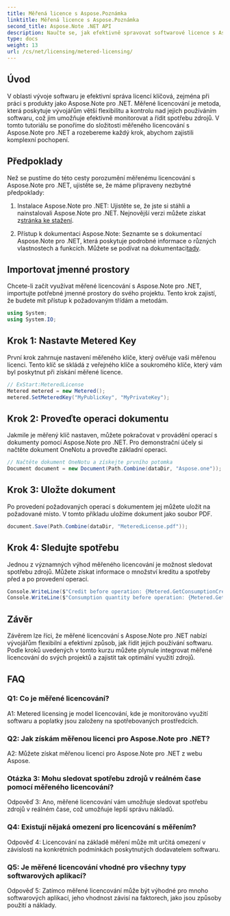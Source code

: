 ```yaml
---
title: Měřená licence s Aspose.Poznámka
linktitle: Měřená licence s Aspose.Poznámka
second_title: Aspose.Note .NET API
description: Naučte se, jak efektivně spravovat softwarové licence s Aspose.Note pro .NET prostřednictvím měřeného licencování. Optimalizujte využití zdrojů a efektivně kontrolujte náklady.
type: docs
weight: 13
url: /cs/net/licensing/metered-licensing/
---
```

## Úvod

V oblasti vývoje softwaru je efektivní správa licencí klíčová, zejména při práci s produkty jako Aspose.Note pro .NET. Měřené licencování je metoda, která poskytuje vývojářům větší flexibilitu a kontrolu nad jejich používáním softwaru, což jim umožňuje efektivně monitorovat a řídit spotřebu zdrojů. V tomto tutoriálu se ponoříme do složitosti měřeného licencování s Aspose.Note pro .NET a rozebereme každý krok, abychom zajistili komplexní pochopení.

## Předpoklady

Než se pustíme do této cesty porozumění měřenému licencování s Aspose.Note pro .NET, ujistěte se, že máme připraveny nezbytné předpoklady:

1.  Instalace Aspose.Note pro .NET: Ujistěte se, že jste si stáhli a nainstalovali Aspose.Note pro .NET. Nejnovější verzi můžete získat z[stránka ke stažení](https://releases.aspose.com/note/net/).

2.  Přístup k dokumentaci Aspose.Note: Seznamte se s dokumentací Aspose.Note pro .NET, která poskytuje podrobné informace o různých vlastnostech a funkcích. Můžete se podívat na dokumentaci[tady](https://reference.aspose.com/note/net/).

## Importovat jmenné prostory

Chcete-li začít využívat měřené licencování s Aspose.Note pro .NET, importujte potřebné jmenné prostory do svého projektu. Tento krok zajistí, že budete mít přístup k požadovaným třídám a metodám.

```csharp
using System;
using System.IO;
```

## Krok 1: Nastavte Metered Key

První krok zahrnuje nastavení měřeného klíče, který ověřuje vaši měřenou licenci. Tento klíč se skládá z veřejného klíče a soukromého klíče, který vám byl poskytnut při získání měřené licence.

```csharp
// ExStart:MeteredLicense
Metered metered = new Metered();
metered.SetMeteredKey("MyPublicKey", "MyPrivateKey");
```

## Krok 2: Proveďte operaci dokumentu

Jakmile je měřený klíč nastaven, můžete pokračovat v provádění operací s dokumenty pomocí Aspose.Note pro .NET. Pro demonstrační účely si načtěte dokument OneNotu a proveďte základní operaci.

```csharp
// Načtěte dokument OneNotu a získejte prvního potomka
Document document = new Document(Path.Combine(dataDir, "Aspose.one"));
```

## Krok 3: Uložte dokument

Po provedení požadovaných operací s dokumentem jej můžete uložit na požadované místo. V tomto příkladu uložíme dokument jako soubor PDF.

```csharp
document.Save(Path.Combine(dataDir, "MeteredLicense.pdf"));
```

## Krok 4: Sledujte spotřebu

Jednou z významných výhod měřeného licencování je možnost sledovat spotřebu zdrojů. Můžete získat informace o množství kreditu a spotřeby před a po provedení operací.

```csharp
Console.WriteLine($"Credit before operation: {Metered.GetConsumptionCredit():F2}");
Console.WriteLine($"Consumption quantity before operation: {Metered.GetConsumptionQuantity():F2}");
```

## Závěr

Závěrem lze říci, že měřené licencování s Aspose.Note pro .NET nabízí vývojářům flexibilní a efektivní způsob, jak řídit jejich používání softwaru. Podle kroků uvedených v tomto kurzu můžete plynule integrovat měřené licencování do svých projektů a zajistit tak optimální využití zdrojů.

## FAQ

### Q1: Co je měřené licencování?

A1: Metered licensing je model licencování, kde je monitorováno využití softwaru a poplatky jsou založeny na spotřebovaných prostředcích.

### Q2: Jak získám měřenou licenci pro Aspose.Note pro .NET?

A2: Můžete získat měřenou licenci pro Aspose.Note pro .NET z webu Aspose.

### Otázka 3: Mohu sledovat spotřebu zdrojů v reálném čase pomocí měřeného licencování?

Odpověď 3: Ano, měřené licencování vám umožňuje sledovat spotřebu zdrojů v reálném čase, což umožňuje lepší správu nákladů.

### Q4: Existují nějaká omezení pro licencování s měřením?

Odpověď 4: Licencování na základě měření může mít určitá omezení v závislosti na konkrétních podmínkách poskytnutých dodavatelem softwaru.

### Q5: Je měřené licencování vhodné pro všechny typy softwarových aplikací?

Odpověď 5: Zatímco měřené licencování může být výhodné pro mnoho softwarových aplikací, jeho vhodnost závisí na faktorech, jako jsou způsoby použití a náklady.